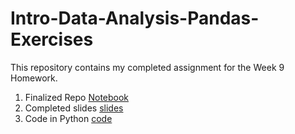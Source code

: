 # Intro-Data-Analysis-Pandas-Exercises

This repository contains my completed assignment for the Week 9 Homework. 
 
 1. Finalized Repo [Notebook](https://github.com/lexi-co-graphic/Intro-Data-Analysis-Pandas-Exercises.git)
 2. Completed slides [slides](https://lexi-co-graphic.github.io/Intro-Data-Analysis-Pandas-Exercises/)
 3. Code in Python [code](https://github.com/lexi-co-graphic/Intro-Data-Analysis-Pandas-Exercises/blob/9bc2382c17f1ace3e286f0869888b6acd0aeff3b/Intro-Data-Analysis-Pandas-Exercises.ipynb)
